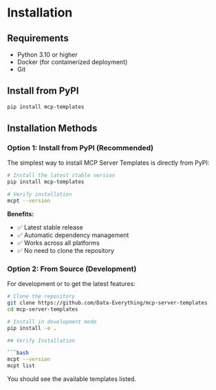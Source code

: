 # Installation

## Requirements

- Python 3.10 or higher
- Docker (for containerized deployment)
- Git

## Install from PyPI

```bash
pip install mcp-templates
```

## Installation Methods

### Option 1: Install from PyPI (Recommended)

The simplest way to install MCP Server Templates is directly from PyPI:

```bash
# Install the latest stable version
pip install mcp-templates

# Verify installation
mcpt --version
```

**Benefits:**
- ✅ Latest stable release
- ✅ Automatic dependency management
- ✅ Works across all platforms
- ✅ No need to clone the repository

### Option 2: From Source (Development)

For development or to get the latest features:

```bash
# Clone the repository
git clone https://github.com/Data-Everything/mcp-server-templates
cd mcp-server-templates

# Install in development mode
pip install -e .

## Verify Installation

```bash
mcpt --version
mcpt list
```

You should see the available templates listed.
